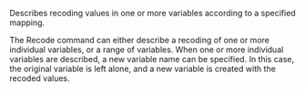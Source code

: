 Describes recoding values in one or more variables according to a specified mapping.

The Recode command can either describe a recoding of one or more individual variables,
or a range of variables. When one or more individual variables are described, a new
variable name can be specified. In this case, the original variable is left alone, and
a new variable is created with the recoded values.
